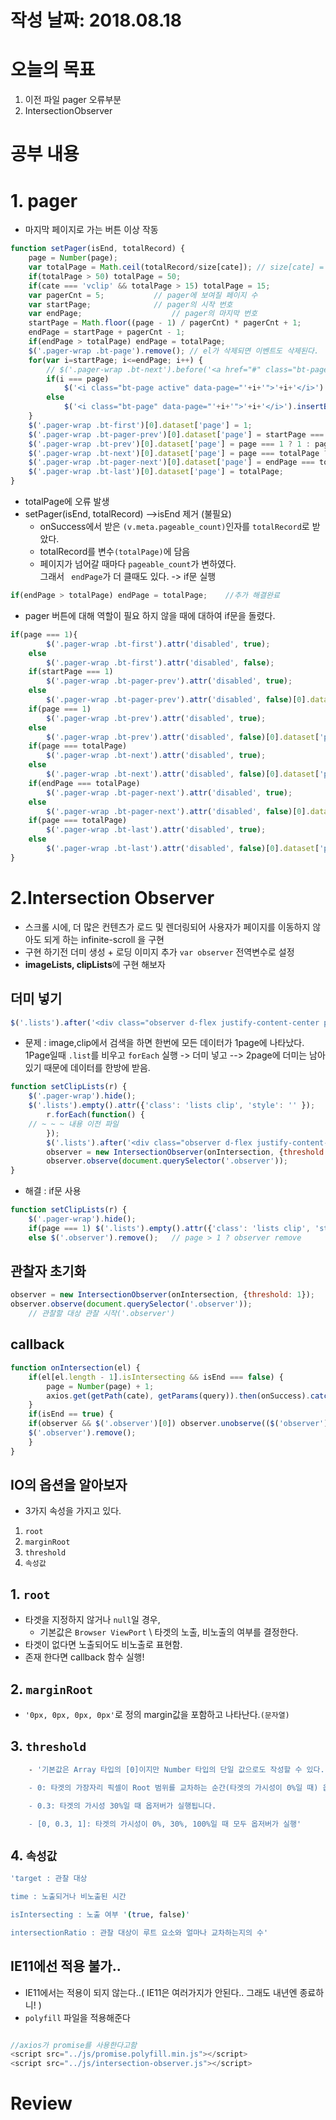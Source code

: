 # 작성 날짜: 2018.08.18
# 오늘의 목표
1. 이전 파일 pager 오류부분
2. IntersectionObserver
# 공부 내용
# 1. pager
+ 마지막 페이지로 가는 버튼 이상 작동
```js
function setPager(isEnd, totalRecord) {
    page = Number(page);
	var totalPage = Math.ceil(totalRecord/size[cate]); // size[cate] = cate 각각의 총 페이지수
	if(totalPage > 50) totalPage = 50;
	if(cate === 'vclip' && totalPage > 15) totalPage = 15;
	var pagerCnt = 5;			// pager에 보여질 페이지 수
	var startPage;				// pager의 시작 번호
	var endPage;					// pager의 마지막 번호
	startPage = Math.floor((page - 1) / pagerCnt) * pagerCnt + 1;
	endPage = startPage + pagerCnt - 1;
	if(endPage > totalPage) endPage = totalPage;
	$('.pager-wrap .bt-page').remove(); // el가 삭제되면 이벤트도 삭제된다.
	for(var i=startPage; i<=endPage; i++) {
		// $('.pager-wrap .bt-next').before('<a href="#" class="bt-page">'+i+'</a>');
		if(i === page) 
			$('<i class="bt-page active" data-page="'+i+'">'+i+'</i>').insertBefore('.pager-wrap .bt-next').click(onPagerClick);
		else
			$('<i class="bt-page" data-page="'+i+'">'+i+'</i>').insertBefore('.pager-wrap .bt-next').click(onPagerClick);
	}	
	$('.pager-wrap .bt-first')[0].dataset['page'] = 1;
	$('.pager-wrap .bt-pager-prev')[0].dataset['page'] = startPage === 1 ? 1 : startPage - 1;
	$('.pager-wrap .bt-prev')[0].dataset['page'] = page === 1 ? 1 : page - 1;
	$('.pager-wrap .bt-next')[0].dataset['page'] = page === totalPage ? totalPage : page + 1;
	$('.pager-wrap .bt-pager-next')[0].dataset['page'] = endPage === totalPage ? endPage : endPage + 1;
	$('.pager-wrap .bt-last')[0].dataset['page'] = totalPage;
}
```
+ totalPage에 오류 발생
+ setPager(isEnd, totalRecord) -->isEnd 제거 (불필요)
  + onSuccess에서 받은 `(v.meta.pageable_count)`인자를 `totalRecord`로 받았다.
  + totalRecord를 변수`(totalPage)`에 담음 
  + 페이지가 넘어갈 때마다 `pageable_count`가 변하였다.<br>그래서 ` endPage`가 더 클때도 있다. -> if문 실행
```js
if(endPage > totalPage) endPage = totalPage;    //추가 해결완료
```
+  pager 버튼에 대해 역할이 필요 하지 않을 때에 대하여 if문을 돌렸다.
```js
if(page === 1){
	    $('.pager-wrap .bt-first').attr('disabled', true);
    else
        $('.pager-wrap .bt-first').attr('disabled', false);
    if(startPage === 1)
	    $('.pager-wrap .bt-pager-prev').attr('disabled', true);
    else
        $('.pager-wrap .bt-pager-prev').attr('disabled', false)[0].dataset['page'] = startPage - 1;
    if(page === 1)
        $('.pager-wrap .bt-prev').attr('disabled', true);
    else
	    $('.pager-wrap .bt-prev').attr('disabled', false)[0].dataset['page'] = page - 1;
    if(page === totalPage)
        $('.pager-wrap .bt-next').attr('disabled', true);
    else
        $('.pager-wrap .bt-next').attr('disabled', false)[0].dataset['page'] = page + 1;
    if(endPage === totalPage)
        $('.pager-wrap .bt-pager-next').attr('disabled', true);
    else
        $('.pager-wrap .bt-pager-next').attr('disabled', false)[0].dataset['page'] = endPage + 1;
    if(page === totalPage)
	    $('.pager-wrap .bt-last').attr('disabled', true);
    else
        $('.pager-wrap .bt-last').attr('disabled', false)[0].dataset['page'] = totalPage;
}
```

# 2.Intersection Observer
+ 스크롤 시에, 더 많은 컨텐츠가 로드 및 렌더링되어 사용자가 페이지를 이동하지 않아도 되게 하는 infinite-scroll 을 구현
+ 구현 하기전 더미 생성 + 로딩 이미지 추가 `var observer` 전역변수로 설정
+ <strong>imageLists, clipLists</strong>에 구현 해보자

## 더미 넣기
```js
$('.lists').after('<div class="observer d-flex justify-content-center py-5"><i class="fa fa-spin fa-spinner fa-2x"></i></div>'); //awesome-font의 속성
```
+ 문제 : image,clip에서 검색을 하면 한번에 모든 데이터가 1page에 나타났다.<br>
		1Page일때 `.list`를 비우고 `forEach` 실행 ->  더미 넣고 --> 2page에 더미는 남아있기 때문에 데이터를 한방에 받음.
```js
function setClipLists(r) {
    $('.pager-wrap').hide();
    $('.lists').empty().attr({'class': 'lists clip', 'style': '' });
		r.forEach(function() {
    // ~ ~ ~ 내용 이전 파일
		});
		$('.lists').after('<div class="observer d-flex justify-content-center py-5"><i class="fa fa-spin fa-spinner fa-2x"></i></div>');	//observer는 .list 뒤에 붙어있음.
		observer = new IntersectionObserver(onIntersection, {threshold: 1});
		observer.observe(document.querySelector('.observer'));
}
```
+ 해결 : if문 사용
```js
function setClipLists(r) {
    $('.pager-wrap').hide();
    if(page === 1) $('.lists').empty().attr({'class': 'lists clip', 'style': '' });
    else $('.observer').remove();	// page > 1 ? observer remove
```

## 관찰자 초기화 
```js
observer = new IntersectionObserver(onIntersection, {threshold: 1});	//관찰자를 초기화, (callback, option)
observer.observe(document.querySelector('.observer'));
    // 관찰할 대상 관찰 시작('.observer')
```
## callback
```js
function onIntersection(el) {
	if(el[el.length - 1].isIntersecting && isEnd === false) {
		page = Number(page) + 1;
		axios.get(getPath(cate), getParams(query)).then(onSuccess).catch(onError);
	}
	if(isEnd == true) {
    if(observer && $('.observer')[0]) observer.unobserve(($('observer')[0]));
    $('.observer').remove();
	}
}
```
## IO의 옵션을 알아보자
+ 3가지 속성을 가지고 있다.
1. `root` 
2. `marginRoot` 
3. `threshold` 
4. `속성값`
## 1. `root`
+ 타겟을 지정하지 않거나 `null`일 경우,
	+	기본값은 `Browser ViewPort` \ 타겟의 노출, 비노출의 여부를 결정한다.
+ 타겟이 없다면 노출되어도 비노출로 표현함.
+ 존재 한다면 callback 함수 실행!

## 2. `marginRoot` 
+ `'0px, 0px, 0px, 0px'`로 정의 margin값을 포함하고 나타난다.`(문자열)`

## 3. `threshold` 
```bash
	- '기본값은 Array 타입의 [0]이지만 Number 타입의 단일 값으로도 작성할 수 있다.

	- 0: 타겟의 가장자리 픽셀이 Root 범위를 교차하는 순간(타겟의 가시성이 0%일 때) 옵저버가 실행

	- 0.3: 타겟의 가시성 30%일 때 옵저버가 실행됩니다.

	- [0, 0.3, 1]: 타겟의 가시성이 0%, 30%, 100%일 때 모두 옵저버가 실행'
```
## 4. `속성값` 
```bash
'target : 관찰 대상

time : 노출되거나 비노출된 시간

isIntersecting : 노출 여부 '(true, false)'

intersectionRatio : 관찰 대상이 루트 요소와 얼마나 교차하는지의 수'
```
## IE11에선 적용 불가..
+ IE11에서는 적용이 되지 않는다..( IE11은 여러가지가 안된다.. 그래도 내년엔 종료하니! )
+ `polyfill` 파일을 적용해준다
```js

//axios가 promise를 사용한다고함
<script src="../js/promise.polyfill.min.js"></script>   
<script src="../js/intersection-observer.js"></script>
```

# Review